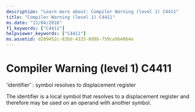 ```yaml
---
description: "Learn more about: Compiler Warning (level 1) C4411"
title: "Compiler Warning (level 1) C4411"
ms.date: "11/04/2016"
f1_keywords: ["C4411"]
helpviewer_keywords: ["C4411"]
ms.assetid: d209452c-83bd-4333-8d0b-759ca9b4864e
---
```

# Compiler Warning (level 1) C4411

'identifier' : symbol resolves to displacement register

The identifier is a local symbol that resolves to a displacement register and therefore may be used on an operand with another symbol.
